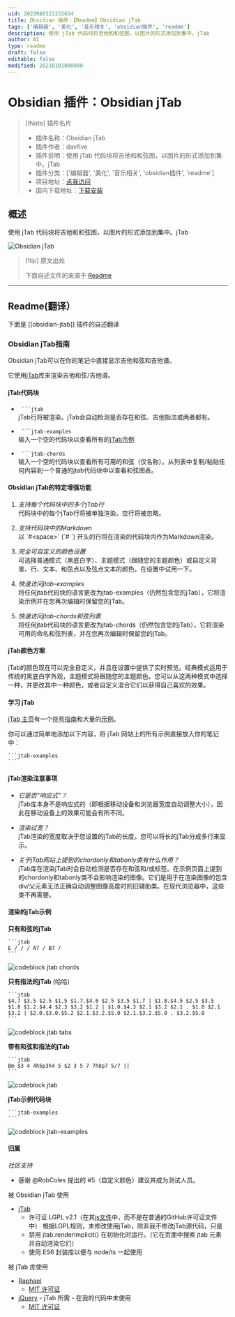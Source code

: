 ```yaml
---
uid: 2023080322232634
title: Obsidian 插件：【Readme】Obsidian jTab
tags: ['编辑器', '美化', '音乐相关', 'obsidian插件', 'readme']
description: 使用 jTab 代码块将吉他和和弦图，以图片的形式添加到集中。jTab
author: AI
type: readme
draft: false
editable: false
modified: 20230101000000
---
```


# Obsidian 插件：Obsidian jTab

> [!Note] 插件名片
> - 插件名称：Obsidian jTab
> - 插件作者：davfive
> - 插件说明：使用 jTab 代码块将吉他和和弦图，以图片的形式添加到集中。jTab
> - 插件分类：['编辑器', '美化', '音乐相关', 'obsidian插件', 'readme']
> - 项目地址：[点我访问](https://github.com/davfive/obsidian-jtab)
> - 国内下载地址：[下载安装](https://pkmer.cn/products/plugin/pluginMarket/?obsidian-jtab)

## 概述

使用 jTab 代码块将吉他和和弦图，以图片的形式添加到集中。jTab

![Obsidian jTab](https://cdn.pkmer.cn/covers/obsidian-jtab.PNG!pkmer)

> [!tip] 原文出处
> 
>下面自述文件的来源于 [Readme](https://ghproxy.net/https://raw.githubusercontent.com/davfive/obsidian-jtab/main/README.md)
> 

---

## Readme(翻译）

下面是 [[obsidian-jtab]] 插件的自述翻译


### Obsidian jTab指南

Obsidian jTab可以在你的笔记中直接显示吉他和弦和吉他谱。

它使用[jTab](https://jtab.tardate.com/)库来渲染吉他和弦/吉他谱。

#### jTab代码块

* ```` ```jtab````  
  jTab行将被渲染。jTab会自动检测是否存在和弦、吉他指法或两者都有。

* ```` ```jtab-examples````  
  输入一个空的代码块以查看所有的[jTab示例](https://jtab.tardate.com/examples.htm)

* ```` ```jtab-chords````  
  输入一个空的代码块以查看所有可用的和弦（仅名称）。从列表中复制/粘贴任何内容到一个普通的jtab代码块中以查看和弦图表。

#### Obsidian jTab的特定增强功能
1. _支持每个代码块中的多个jTab行_  
   代码块中的每个jTab行将被单独渲染。空行将被忽略。

2. _支持代码块中的Markdown_  
   以 \`#&lt;space&gt;\` (\`# \`) 开头的行将在渲染的代码块内作为Markdown渲染。

3. _完全可自定义的颜色设置_  
   可选择普通模式（黑底白字）、主题模式（跟随您的主题颜色）或自定义背景、行、文本、和弦点以及弦点文本的颜色。在设置中试用一下。

4. _快速访问jtab-examples_  
   将任何jtab代码块的语言更改为jtab-examples（仍然包含您的jTab），它将渲染示例并在您再次编辑时保留您的jTab。

5. _快速访问jtab-chords和弦列表_  
   将任何jtab代码块的语言更改为jtab-chords（仍然包含您的jTab），它将渲染可用的命名和弦列表，并在您再次编辑时保留您的jTab。

#### jTab颜色方案
jTab的颜色现在可以完全自定义，并且在设置中提供了实时预览。经典模式适用于传统的黑底白字外观，主题模式将跟随您的主题颜色。您可以从这两种模式中选择一种，并更改其中一种颜色，或者自定义混合它们以获得自己喜欢的效果。

#### 学习 jTab
[jTab 主页](https://jtab.tardate.com/)有一个[符号指南](https://jtab.tardate.com/index.htm#notation)和大量的[示例](https://jtab.tardate.com/examples.htm)。

你可以通过简单地添加以下内容，将 jTab 网站上的所有示例直接放入你的笔记中：
~~~~
```jtab-examples
```
~~~~

#### jTab渲染注意事项
* _它是否“响应式”？_  
  jTab库本身不是响应式的（即根据移动设备和浏览器宽度自动调整大小），因此在移动设备上的效果可能会有所不同。

* _渲染过宽？_  
  jTab渲染的宽度取决于您设置的jTab的长度。您可以将长的jTab分成多行来显示。

* _关于jTab网站上提到的chordonly和tabonly类有什么作用？_  
  jTab库在渲染jTab时会自动检测是否存在和弦和/或标签。在示例页面上提到的chordonly和tabonly类不会影响渲染的图像。它们是用于在渲染图像的包含div/父元素无法正确自动调整图像高度时的旧辅助类。在现代浏览器中，这些类不再需要。

#### 渲染的jTab示例

__只有和弦的jTab__
~~~~
```jtab
E / / / A7 / B7 /
```
~~~~
![codeblock jtab chords](https://raw.githubusercontent.com/davfive/obsidian-jtab/main/docs/images/codeblock-jtab-chords-only.jpg)

__只有指法的jTab__ (哈哈)
~~~~
```jtab
$4.7 $3.5 $2.5 $1.5 $1.7.$4.6 $2.5 $3.5 $1.7 | $1.8.$4.5 $2.5 $3.5 $1.8 $1.2.$4.4 $2.3 $3.2 $1.2 | $1.0.$4.3 $2.1 $3.2 $2.1 . $1.0 $2.1 $3.2 | $2.0.$3.0.$5.2 $2.1.$3.2.$5.0 $2.1.$3.2.$5.0 . $3.2.$5.0
```
~~~~
![codeblock jtab tabs](https://raw.githubusercontent.com/davfive/obsidian-jtab/main/docs/images/codeblock-jtab-tab-only.jpg)

__带有和弦和指法的jTab__
~~~~
```jtab
Bm $3 4 4h5p3h4 5 $2 3 5 7 7h8p7 5/7 ||
```
~~~~
![codeblock jtab](https://raw.githubusercontent.com/davfive/obsidian-jtab/main/docs/images/codeblock-jtab-chords-and-tabs.jpg)

__jTab示例代码块__
~~~~
```jtab-examples
```
~~~~
![codeblock jtab-examples](https://raw.githubusercontent.com/davfive/obsidian-jtab/main/docs/images/codeblock-jtab-examples.jpg)

#### 归属

_社区支持_
* 感谢 @RobColes 提出的 #5（自定义颜色）建议并成为测试人员。

被 Obsidian jTab 使用
* [jTab](https://jtab.tardate.com/)
  * 许可证 LGPL v2.1（在其[js文件](https://github.com/tardate/jtab/blob/master/javascripts/jtab.js)中，而不是在普通的GitHub许可证文件中）
  根据LGPL规则，未修改使用jTab，除非我不修改jTab源代码，只是
  * 禁用 jtab.renderimplicit() 在初始化时运行。（它在页面中搜索 jtab 元素并自动渲染它们）
  * 使用 ES6 封装库以便与 node/ts 一起使用

被 jTab 库使用
* [Raphael](https://github.com/DmitryBaranovskiy/raphael)
  * [MIT 许可证](https://github.com/DmitryBaranovskiy/raphael/blob/master/license.txt)
* [jQuery](https://jquery.com/) - jTab 所需 - 在我的代码中未使用
  * [MIT 许可证](https://github.com/jquery/jquery/blob/main/LICENSE.txt)




